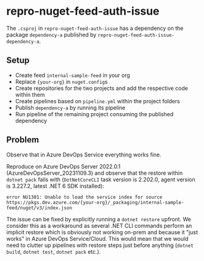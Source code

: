 # repro-nuget-feed-auth-issue

The `.csproj` in `repro-nuget-feed-auth-issue` has a dependency on the package `dependency-a` published by `repro-nuget-feed-auth-issue-dependency-a`.

## Setup

- Create feed `internal-sample-feed` in your org
- Replace `{your-org}` in `nuget.config`s
- Create repositories for the two projects and add the respective code within them
- Create pipelines based on `pipeline.yml` within the project folders
- Publish `dependency-a` by running its pipeline
- Run pipeline of the remaining project consuming the published dependency

## Problem

Observe that in Azure DevOps Service everything works fine.

Reproduce on Azure DevOps Server 2022.0.1 (AzureDevOpsServer_20231109.3) and observe that the restore within `dotnet pack` fails with (`DotNetCoreCLI` task version is 2.202.0, agent version is 3.227.2, latest .NET 6 SDK installed):

```
error NU1301: Unable to load the service index for source https://pkgs.dev.azure.com/{your-org}/_packaging/internal-sample-feed/nuget/v3/index.json
```

The issue can be fixed by explicitly running a `dotnet restore` upfront.
We consider this as a workaround as several .NET CLI commands perform an implicit restore which is obviously not working on-prem and because it "just works" in Azure DevOps Service/Cloud.
This would mean that we would need to clutter up pipelines with restore steps just before anything (`dotnet build`, `dotnet test`, `dotnet pack` etc.).